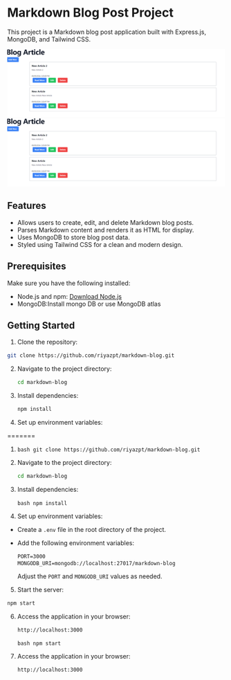 # Markdown Blog Post Project

This project is a Markdown blog post application built with Express.js, MongoDB, and Tailwind CSS.

![Blog Home Page Screenshot](public/home.png)
![Blog New Page Page Screenshot](public/home.png)

## Features

- Allows users to create, edit, and delete Markdown blog posts.
- Parses Markdown content and renders it as HTML for display.
- Uses MongoDB to store blog post data.
- Styled using Tailwind CSS for a clean and modern design.

## Prerequisites

Make sure you have the following installed:

- Node.js and npm: [Download Node.js](https://nodejs.org/)
- MongoDB:Install mongo DB or use MongoDB atlas

## Getting Started

1. Clone the repository:

```bash
git clone https://github.com/riyazpt/markdown-blog.git
```

2. Navigate to the project directory:

   ```bash
   cd markdown-blog
   ```

3. Install dependencies:

   ```bash
   npm install
   ```

4. Set up environment variables:

=======

1.  `bash git clone https://github.com/riyazpt/markdown-blog.git`

2.  Navigate to the project directory:

    ```bash
    cd markdown-blog
    ```

3.  Install dependencies:

    `bash npm install`

4.  Set up environment variables:

- Create a `.env` file in the root directory of the project.
- Add the following environment variables:

  ```
  PORT=3000
  MONGODB_URI=mongodb://localhost:27017/markdown-blog
  ```

  Adjust the `PORT` and `MONGODB_URI` values as needed.

5. Start the server:

```bash
npm start
```

6. Access the application in your browser:

   ```
   http://localhost:3000
   ```

   `bash npm start`

7. Access the application in your browser:

   ```
   http://localhost:3000
   ```

```

```
